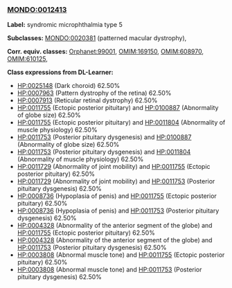 
### [MONDO:0012413](http://purl.obolibrary.org/obo/MONDO_0012413)
**Label:** syndromic microphthalmia type 5

**Subclasses:** [MONDO:0020381](http://purl.obolibrary.org/obo/MONDO_0020381) (patterned macular dystrophy), 

**Corr. equiv. classes:** [Orphanet:99001](http://www.orpha.net/ORDO/Orphanet_99001), [OMIM:169150](http://purl.obolibrary.org/obo/OMIM_169150), [OMIM:608970](http://purl.obolibrary.org/obo/OMIM_608970), [OMIM:610125](http://purl.obolibrary.org/obo/OMIM_610125), 

**Class expressions from DL-Learner:**

- [HP:0025148](http://purl.obolibrary.org/obo/HP_0025148) (Dark choroid) 62.50%
- [HP:0007963](http://purl.obolibrary.org/obo/HP_0007963) (Pattern dystrophy of the retina) 62.50%
- [HP:0007913](http://purl.obolibrary.org/obo/HP_0007913) (Reticular retinal dystrophy) 62.50%
- [HP:0011755](http://purl.obolibrary.org/obo/HP_0011755) (Ectopic posterior pituitary) and [HP:0100887](http://purl.obolibrary.org/obo/HP_0100887) (Abnormality of globe size) 62.50%
- [HP:0011755](http://purl.obolibrary.org/obo/HP_0011755) (Ectopic posterior pituitary) and [HP:0011804](http://purl.obolibrary.org/obo/HP_0011804) (Abnormality of muscle physiology) 62.50%
- [HP:0011753](http://purl.obolibrary.org/obo/HP_0011753) (Posterior pituitary dysgenesis) and [HP:0100887](http://purl.obolibrary.org/obo/HP_0100887) (Abnormality of globe size) 62.50%
- [HP:0011753](http://purl.obolibrary.org/obo/HP_0011753) (Posterior pituitary dysgenesis) and [HP:0011804](http://purl.obolibrary.org/obo/HP_0011804) (Abnormality of muscle physiology) 62.50%
- [HP:0011729](http://purl.obolibrary.org/obo/HP_0011729) (Abnormality of joint mobility) and [HP:0011755](http://purl.obolibrary.org/obo/HP_0011755) (Ectopic posterior pituitary) 62.50%
- [HP:0011729](http://purl.obolibrary.org/obo/HP_0011729) (Abnormality of joint mobility) and [HP:0011753](http://purl.obolibrary.org/obo/HP_0011753) (Posterior pituitary dysgenesis) 62.50%
- [HP:0008736](http://purl.obolibrary.org/obo/HP_0008736) (Hypoplasia of penis) and [HP:0011755](http://purl.obolibrary.org/obo/HP_0011755) (Ectopic posterior pituitary) 62.50%
- [HP:0008736](http://purl.obolibrary.org/obo/HP_0008736) (Hypoplasia of penis) and [HP:0011753](http://purl.obolibrary.org/obo/HP_0011753) (Posterior pituitary dysgenesis) 62.50%
- [HP:0004328](http://purl.obolibrary.org/obo/HP_0004328) (Abnormality of the anterior segment of the globe) and [HP:0011755](http://purl.obolibrary.org/obo/HP_0011755) (Ectopic posterior pituitary) 62.50%
- [HP:0004328](http://purl.obolibrary.org/obo/HP_0004328) (Abnormality of the anterior segment of the globe) and [HP:0011753](http://purl.obolibrary.org/obo/HP_0011753) (Posterior pituitary dysgenesis) 62.50%
- [HP:0003808](http://purl.obolibrary.org/obo/HP_0003808) (Abnormal muscle tone) and [HP:0011755](http://purl.obolibrary.org/obo/HP_0011755) (Ectopic posterior pituitary) 62.50%
- [HP:0003808](http://purl.obolibrary.org/obo/HP_0003808) (Abnormal muscle tone) and [HP:0011753](http://purl.obolibrary.org/obo/HP_0011753) (Posterior pituitary dysgenesis) 62.50%


